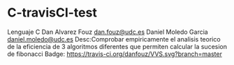 # C-travisCI-test
Lenguaje C
Dan Alvarez Fouz
dan.fouz@udc.es
Daniel Moledo Garcia
daniel.moledo@udc.es
Desc:Comprobar empiricamente el analisis teorico de la eficiencia de 3 algoritmos diferentes que permiten calcular la sucesion de fibonacci
Badge: https://travis-ci.org/danfouz/VVS.svg?branch=master
